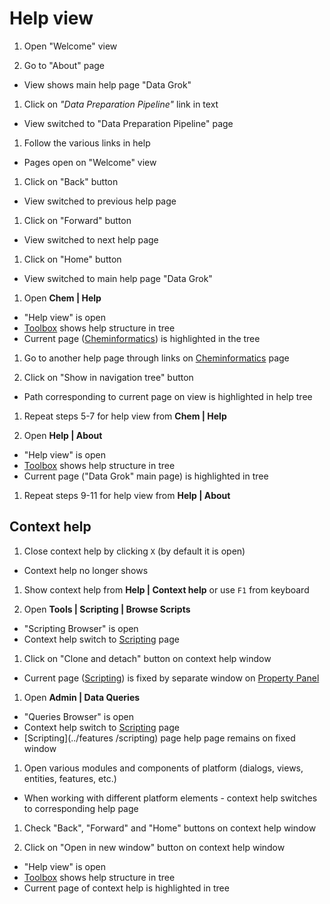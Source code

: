 <!-- TITLE: Tests: Help -->
<!-- SUBTITLE: -->

# Help view

1. Open "Welcome" view

1. Go to "About" page

* View shows main help page "Data Grok"

1. Click on *"Data Preparation Pipeline"* link in text

* View switched to "Data Preparation Pipeline" page

1. Follow the various links in help

* Pages open on "Welcome" view

1. Click on "Back" button

* View switched to previous help page

1. Click on "Forward" button

* View switched to next help page

1. Click on "Home" button

* View switched to main help page "Data Grok"

1. Open **Chem | Help**

* "Help view" is open
* [Toolbox](../../overview/navigation.md#toolbox) shows help structure in tree
* Current page ([Cheminformatics](../../domains/chem/cheminformatics.md)) is highlighted in the tree

1. Go to another help page through links on [Cheminformatics](../../domains/chem/cheminformatics.md)
   page

1. Click on "Show in navigation tree" button

* Path corresponding to current page on view is highlighted in help tree

1. Repeat steps 5-7 for help view from **Chem | Help**

1. Open **Help | About**

* "Help view" is open
* [Toolbox](../../overview/navigation.md#toolbox) shows help structure in tree
* Current page ("Data Grok" main page) is highlighted in tree

1. Repeat steps 9-11 for help view from **Help | About**

## Context help

1. Close context help by clicking ```X``` (by default it is open)

* Context help no longer shows

1. Show context help from **Help | Context help** or use ```F1``` from keyboard

1. Open **Tools | Scripting | Browse Scripts**

* "Scripting Browser" is open
* Context help switch to [Scripting](../../compute/scripting.md) page

1. Click on "Clone and detach" button on context help window

* Current page ([Scripting](../../compute/scripting.md)) is fixed by separate window
  on [Property Panel](../overview/navigation.md#properties)

1. Open **Admin | Data Queries**

* "Queries Browser" is open
* Context help switch to [Scripting](../../compute/scripting.md) page
* [Scripting](../features /scripting) page help page remains on fixed window

1. Open various modules and components of platform (dialogs, views, entities, features, etc.)

* When working with different platform elements - context help switches to corresponding help page

1. Check "Back", "Forward" and "Home" buttons on context help window

1. Click on "Open in new window" button on context help window

* "Help view" is open
* [Toolbox](../overview/navigation.md#toolbox) shows help structure in tree
* Current page of context help is highlighted in tree
